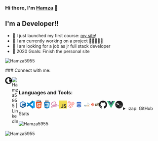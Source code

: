 ### Hi there, I'm [Hamza][website] 👋

## I'm a Developer!!

- 🔭 I just launched my first course: [my site][course]!
- 🌱 I am currently working on a project 🚀🚀🚀🔥🔥
- 👯 I am looking for a job as jr full stack developer
- 🥅 2020 Goals: Finish the personal site

<p align="left"> <img src="https://komarev.com/ghpvc/?username=Hamza5955&label=Profile%20views&color=0e75b6&style=flat" alt="Hamza5955" /> </p>
### Connect with me:

[<img align="left" alt="HAmza595" width="22px" src="https://raw.githubusercontent.com/iconic/open-iconic/master/svg/globe.svg" />][website]
[<img align="left" alt="Hamza5955 | LinkedIn" width="22px" src="https://cdn.jsdelivr.net/npm/simple-icons@v3/icons/linkedin.svg" />][linkedin]

<br />

### Languages and Tools:

<img align="left" alt="c" width="26px" src="https://raw.githubusercontent.com/github/explore/361e2821e2dea67711cde99c9c40ed357061cf27/topics/c/c.png" />
<img align="left" alt="Visual Studio Code" width="26px" src="https://raw.githubusercontent.com/github/explore/80688e429a7d4ef2fca1e82350fe8e3517d3494d/topics/visual-studio-code/visual-studio-code.png" />
<img align="left" alt="HTML5" width="26px" src="https://raw.githubusercontent.com/github/explore/80688e429a7d4ef2fca1e82350fe8e3517d3494d/topics/html/html.png" />
<img align="left" alt="CSS3" width="26px" src="https://raw.githubusercontent.com/github/explore/80688e429a7d4ef2fca1e82350fe8e3517d3494d/topics/css/css.png" />
<img align="left" alt="Sass" width="26px" src="https://raw.githubusercontent.com/github/explore/80688e429a7d4ef2fca1e82350fe8e3517d3494d/topics/sass/sass.png" />
<img align="left" alt="JavaScript" width="26px" src="https://raw.githubusercontent.com/github/explore/80688e429a7d4ef2fca1e82350fe8e3517d3494d/topics/javascript/javascript.png" />
<img align="left" alt="laravel" width="26px" src="https://raw.githubusercontent.com/github/explore/e94815998e4e0713912fed477a1f346ec04c3da2/topics/laravel/laravel.png" />
<img align="left" alt="SQL" width="26px" src="https://raw.githubusercontent.com/github/explore/80688e429a7d4ef2fca1e82350fe8e3517d3494d/topics/sql/sql.png" />
<img align="left" alt="MySQL" width="26px" src="https://raw.githubusercontent.com/github/explore/80688e429a7d4ef2fca1e82350fe8e3517d3494d/topics/mysql/mysql.png" />
<img align="left" alt="Git" width="26px" src="https://raw.githubusercontent.com/github/explore/80688e429a7d4ef2fca1e82350fe8e3517d3494d/topics/git/git.png" />
<img align="left" alt="GitHub" width="26px" src="https://raw.githubusercontent.com/github/explore/78df643247d429f6cc873026c0622819ad797942/topics/github/github.png" />
<img align="left" alt="GitHub" width="26px" src="https://raw.githubusercontent.com/github/explore/78df643247d429f6cc873026c0622819ad797942/topics/vue/vue.png" />
<img align="left" alt="Terminal" width="26px" src="https://raw.githubusercontent.com/github/explore/80688e429a7d4ef2fca1e82350fe8e3517d3494d/topics/terminal/terminal.png" />

<br />
<details>
  <summary>:zap: GitHub Stats</summary>

  <img align="left" alt="codeSTACKr's GitHub Stats" src="https://github-readme-stats.vercel.app/api?username=Hamza595&show_icons=true&hide_border=true" />

</details>

<p><img align="center" src="https://github-readme-stats.vercel.app/api/top-langs?username=Hamza5955&show_icons=true&locale=en&layout=compact" alt="Hamza5955" /></p>

<p><img align="center" src="https://github-readme-streak-stats.herokuapp.com/?user=Hamza5955&" alt="Hamza5955" /></p>

[website]: http://hamzajam.it
[course]: http://hamzajam.it
[linkedin]: http://linkedin.com/in/hamzajamil595
